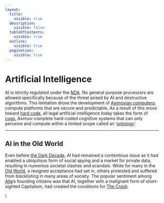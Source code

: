 ```yaml
---
layout:
  title:
    visible: true
  description:
    visible: false
  tableOfContents:
    visible: true
  outline:
    visible: true
  pagination:
    visible: true
---
```


# Artificial Intelligence

AI is strictly regulated under the [NDA](../../nations/gata/politics/new-dawn-accords.md). No general purpose processors are allowed specifically because of the threat posed by AI and destructive algorithms. This limitation drove the development of [Asimovian computers](asimovian-architecture.md); compute platforms that are secure and predictable. As a result of this move toward [hard code](hard-code.md), all legal artificial intelligence today takes the form of [cogs](cogs.md), Asimov-complete hard-coded cognitive systems that can only perceive and compute within a limited scope called an ‘[ontology](asimovian-architecture.md#ontology-design)’.

***

## **AI in the Old World**

Even before [the Dark Decade](../history/the-dark-decade.md), AI had remained a contentious issue as it had enabled a ubiquitous form of social spying and a market for private data, resulting in numerous societal clashes and scandals. While for many in the [Old World](../history/the-old-world.md), a resigned acceptance had set in, others protested and suffered from blacklisting in many areas of society. The popular sentiment among [Atla](../../nations/gata/key-locations/atla.md)’s founding citizens was that AI, together with a malignant form of short-sighted Capitalism, had created the conditions for [The Crash](../history/the-crash.md).

\
